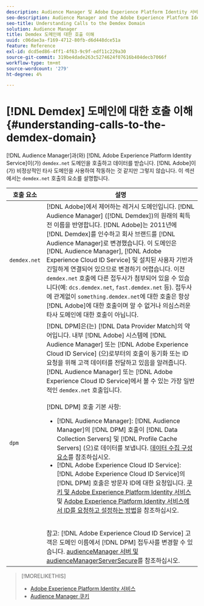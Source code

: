 ```yaml
---
description: Audience Manager 및 Adobe Experience Platform Identity 서비스는 demdex.net 도메인을 호출하고 해당 도메인에서 데이터를 받습니다. 이는 Adobe이 비정상적인 타사 도메인과 작동하는 것처럼 보일 수 있지만, 실제로 작동하는 것은 아닙니다. 이 섹션에서는 demdex.net 호출의 요소에 대해 설명합니다.
seo-description: Audience Manager and the Adobe Experience Platform Identity Service make calls to and receive data from the demdex.net domain. This may seem like Adobe is working with an unusual third-party domain, but this is not the case. This section describes the elements in a demdex.net call.
seo-title: Understanding Calls to the Demdex Domain
solution: Audience Manager
title: Demdex 도메인에 대한 호출 이해
uuid: c06dae3a-f169-4712-80fb-d6d448dce51a
feature: Reference
exl-id: dcd5ed86-4ff1-4f63-9c9f-edf11c229a30
source-git-commit: 319be4dade263c5274624f07616b404decb7066f
workflow-type: tm+mt
source-wordcount: '279'
ht-degree: 4%

---
```


# [!DNL Demdex] 도메인에 대한 호출 이해 {#understanding-calls-to-the-demdex-domain}

[!DNL Audience Manager]과(와) [!DNL Adobe Experience Platform Identity Service]이(가) `demdex.net` 도메인을 호출하고 데이터를 받습니다. [!DNL Adobe]이(가) 비정상적인 타사 도메인을 사용하여 작동하는 것 같지만 그렇지 않습니다. 이 섹션에서는 `demdex.net` 호출의 요소를 설명합니다.

| 호출 요소 | 설명 |
|---|---|
| `demdex.net` | [!DNL Adobe]에서 제어하는 레거시 도메인입니다. [!DNL Audience Manager] ([!DNL Demdex])의 원래의 획득 전 이름을 반영합니다. [!DNL Adobe]는 2011년에 [!DNL Demdex]를 인수하고 회사 브랜드를 [!DNL Audience Manager]로 변경했습니다. 이 도메인은 [!DNL Audience Manager], [!DNL Adobe Experience Cloud ID Service] 및 설치된 사용자 기반과 긴밀하게 연결되어 있으므로 변경하기 어렵습니다. 이전 `demdex.net` 호출에 다른 접두사가 첨부되어 있을 수 있습니다(예: `dcs.demdex.net`, `fast.demdex.net` 등). 접두사에 관계없이 `something.demdex.net`에 대한 호출은 항상 [!DNL Adobe]에 대한 호출이며 알 수 없거나 의심스러운 타사 도메인에 대한 호출이 아닙니다. |
| `dpm` | [!DNL DPM]은(는) [!DNL Data Provider Match]의 약어입니다. 내부 [!DNL Adobe] 시스템에 [!DNL Audience Manager] 또는 [!DNL Adobe Experience Cloud ID Service] (으)로부터의 호출이 동기화 또는 ID 요청을 위해 고객 데이터를 전달하고 있음을 알려줍니다. [!DNL Audience Manager] 또는 [!DNL Adobe Experience Cloud ID Service]에서 볼 수 있는 가장 일반적인 `demdex.net` 호출입니다. <br><br>[!DNL DPM] 호출 기본 사항: <ul><li>[!DNL Audience Manager]: [!DNL Audience Manager]의 [!DNL DPM] 호출이 [!DNL Data Collection Servers] 및 [!DNL Profile Cache Servers] (으)로 데이터를 보냅니다. [데이터 수집 구성 요소](../reference/system-components/components-data-collection.md)를 참조하십시오.</li><li>[!DNL Adobe Experience Cloud ID Service]: [!DNL Adobe Experience Cloud ID Service]의 [!DNL DPM] 호출은 방문자 ID에 대한 요청입니다. [쿠키 및 Adobe Experience Platform Identity 서비스](https://experienceleague.adobe.com/docs/id-service/using/intro/cookies.html?lang=ko) 및 [Adobe Experience Platform Identity 서비스에서 ID를 요청하고 설정하는 방법](https://experienceleague.adobe.com/docs/id-service/using/intro/id-request.html?lang=ko)을 참조하십시오.</li></ul><br>참고: [!DNL Adobe Experience Cloud ID Service] 고객은 도메인 이름에서 [!DNL DPM] 접두사를 변경할 수 있습니다. [audienceManager 서버 및 audienceManagerServerSecure](https://experienceleague.adobe.com/docs/id-service/using/id-service-api/configurations/subdomain-config.html?lang=ko)를 참조하십시오. |

>[!MORELIKETHIS]
>
>* [Adobe Experience Platform Identity 서비스](https://experienceleague.adobe.com/docs/id-service/using/home.html?lang=ko)
>* [Audience Manager 쿠키](https://experienceleague.adobe.com/docs/core-services/interface/ec-cookies/cookies-am.html?lang=ko)
